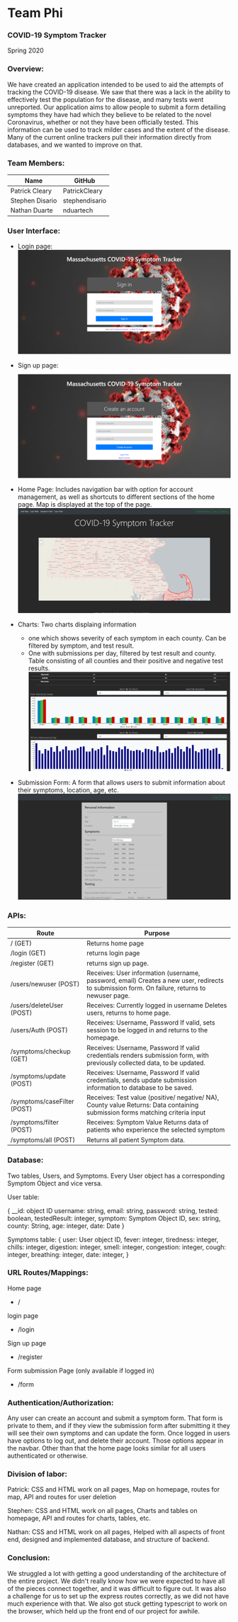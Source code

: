 # Team Phi
### COVID-19 Symptom Tracker
Spring 2020

### Overview:

We have created an application intended to be used to aid the attempts of tracking the COVID-19 disease. We saw that there was a lack in the ability to effectively test the population for the disease, and many tests went unreported. Our application aims to allow people to submit a form detailing symptoms they have had which they believe to be related to the novel Coronavirus, whether or not they have been officially tested. This information can be used to track milder cases and the extent of the disease. Many of the current online trackers pull their information directly from databases, and we wanted to improve on that.

### Team Members:
| Name            | GitHub         |
|-----------------|----------------|
| Patrick Cleary  | PatrickCleary  |
| Stephen Disario | stephendisario |
| Nathan Duarte   | nduartech      |

### User Interface: 

- Login page:
![login](./images/login-final.PNG)

- Sign up page:
![sign up](./images/signup-final.PNG)

- Home Page:
Includes navigation bar with option for account management, as well as shortcuts to different sections of the home page. Map is displayed at the top of the page.
![home](./images/home-final.PNG)

- Charts:
Two charts displaing information
    - one which shows severity of each symptom in each county. Can be filtered by symptom, and test result.
    - One with submissions per day, filtered by test result and county.
Table consisting of all counties and their positive and negative test results.
![charts](./images/charts-final.PNG)



- Submission Form:
A form that allows users to submit information about their symptoms, location, age, etc.
![submission](./images/submission-final.PNG)




### APIs:

| Route                       | Purpose                                                                                                                                        |
|-----------------------------|------------------------------------------------------------------------------------------------------------------------------------------------|
| / (GET)                     | Returns home page                                                                                                                              |
| /login (GET)                | returns login page                                                                                                                             |
| /register (GET)             | returns sign up page.                                                                                                                          |
| /users/newuser (POST)       | Receives: User information (username, password, email) Creates a new user, redirects to submission form. On failure, returns to newuser page.  |
| /users/deleteUser (POST)    | Receives: Currently logged in username Deletes users, returns to home page.                                                                    |
| /users/Auth (POST)          | Receives: Username, Password If valid, sets session to be logged in and returns to the homepage.                                               |
| /symptoms/checkup (GET)     | Receives: Username, Password If valid credentials renders submission form, with previously collected data, to be updated.                      |
| /symptoms/update (POST)     | Receives: Username, Password If valid credentials, sends update submission information to database to be saved.                                |
| /symptoms/caseFilter (POST) | Receives: Test value (positive/ negative/ NA), County value Returns: Data containing submission forms matching criteria input                  |
| /symptoms/filter (POST)     | Receives: Symptom Value Returns data of patients who experience the selected symptom                                                           |
| /symptoms/all (POST)        | Returns all patient Symptom data.                                                                                                              |





### Database: 

Two tables, Users, and Symptoms. Every User object has a corresponding Symptom Object and vice versa.

User table:

 {
    __id: object ID
    username: string,
    email: string,
    password: string,
    tested: boolean,
    testedResult: integer,
    symptom: Symptom Object ID,
    sex: string,
    county: String,
    age: integer,
    date: Date
  }

  Symptoms table:
    {
        user: User object ID,
        fever: integer,
        tiredness: integer,
        chills: integer,
        digestion: integer,
        smell: integer,
        congestion: integer,
        cough: integer,
        breathing: integer,
        date: integer,
    }


### URL Routes/Mappings:
Home page
- /

login page
- /login

Sign up page
- /register

Form submission Page (only available if logged in)
- /form

### Authentication/Authorization:

Any user can create an account and submit a symptom form. That form is private to them, and if they view the submission form after submitting it they will see their own symptoms and can update the form.
Once logged in users have options to log out, and delete their account. Those options appear in the navbar. Other than that the home page looks similar for all users authenticated or otherwise.


### Division of labor:
Patrick: CSS and HTML work on all pages, Map on homepage, routes for map, API and routes for user deletion

Stephen: CSS and HTML work on all pages, Charts and tables on homepage, API and routes for charts, tables, etc.

Nathan: CSS and HTML work on all pages, Helped with all aspects of front end, designed and implemented database, and structure of backend.



### Conclusion:

We struggled a lot with getting a good understanding of the architecture of the entire project. We didn't really know how we were expected to have all of the pieces connect together, and it was difficult to figure out. It was also a challenge for us to set up the express routes correctly, as we did not have much experience with that. We also got stuck getting typescript to work on the browser, which held up the front end of our project for awhile. 
